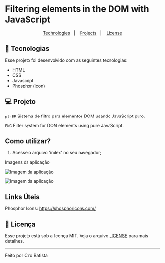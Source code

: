 # Filtering elements in the DOM with JavaScript

<p
align="center">
  <a
  href="#-tecnologias">Technologies</a>&nbsp;&nbsp;&nbsp;|&nbsp;&nbsp;&nbsp;
  <a
  href="#-projeto">Projects</a>&nbsp;&nbsp;&nbsp;|&nbsp;&nbsp;&nbsp;
  <a
  href="#memo-licença">License</a>
</p>

## 🚀 Tecnologias

Esse projeto foi desenvolvido com as seguintes tecnologias:

- HTML
- CSS
- Javascript
- Phosphor (icon)

## 💻 Projeto

`pt-BR`
Sistema de filtro para elementos DOM usando JavaScript puro.

`ENG`
Filter system for DOM elements using pure JavaScript.

## Como utilizar?

1. Acesse o arquivo 'index' no seu navegador;

Imagens da aplicação

<img
src=""
alt="Imagem da aplicação"/>

<img
src=""
alt="Imagem da aplicação"/>

## Links Úteis

Phosphor Icons: <https://phosphoricons.com/>

## :memo: Licença

Esse projeto está sob a licença MIT. Veja o arquivo [LICENSE](.github/LICENSE.md) para mais detalhes.

---

Feito por Ciro Batista
